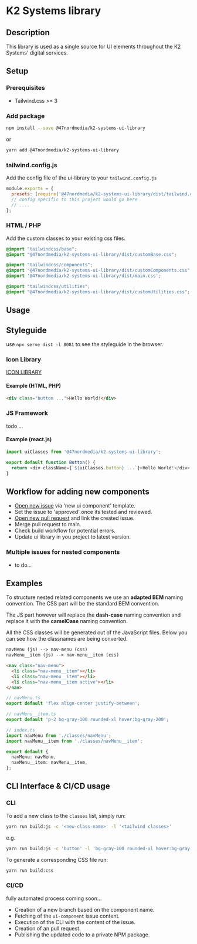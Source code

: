 # K2 Systems library

## Description

This library is used as a single source for UI elements throughout the K2 Systems' digital services.

## Setup

### Prerequisites

- Tailwind.css >= 3

### Add package

```bash
npm install --save @47nordmedia/k2-systems-ui-library
```

or

```bash
yarn add @47nordmedia/k2-systems-ui-library
```

### tailwind.config.js

Add the config file of the ui-library to your `tailwind.config.js`

```js
module.exports = {
  presets: [require('@47nordmedia/k2-systems-ui-library/dist/tailwind.config.js')],
  // config specific to this project would go here
  // ....
};
```

### HTML / PHP

Add the custom classes to your existing css files.

```css
@import "tailwindcss/base";
@import "@47nordmedia/k2-systems-ui-library/dist/customBase.css";

@import "tailwindcss/components";
@import "@47nordmedia/k2-systems-ui-library/dist/customComponents.css";
@import '@47nordmedia/k2-systems-ui-library/dist/main.css';

@import "tailwindcss/utilities";
@import "@47nordmedia/k2-systems-ui-library/dist/customUtilities.css";

```

## Usage

## Styleguide

use `npx serve dist -l 8081` to see the styleguide in the browser.

### Icon Library

[ICON LIBRARY](./ICONS.md)

#### Example (HTML, PHP)

```html
<div class="button ...">Hello World!</div>
```

### JS Framework

todo ...

#### Example (react.js)

```js
import uiClasses from '@47nordmedia/k2-systems-ui-library';

export default function Button() {
  return <div className={`${uiClasses.button} ...`}>Hello World!</div>;
}
```

## Workflow for adding new components

- [Open new issue](https://github.com/47NordMedia/k2-systems-ui-library/issues/new/choose) via 'new ui component' template.
- Set the issue to 'approved' once its tested and reviewed.
- [Open new pull request](https://github.com/47NordMedia/k2-systems-ui-library/compare) and link the created issue.
- Merge pull request to main.
- Check build workflow for potential errors.
- Update ui library in you project to latest version.

### Multiple issues for nested components

- to do...

## Examples

To structure nested related components we use an **adapted BEM** naming convention.
The CSS part will be the standard BEM convention.

The JS part however will replace the **dash-case** naming convention and replace it with the **camelCase** naming convention.

All the CSS classes will be generated out of the JavaScript files. Below you can see how the classnames are being converted.

```txt
navMenu (js) --> nav-menu (css)
navMenu__item (js) --> nav-menu__item (css)
```

```html
<nav class="nav-menu">
  <li class="nav-menu__item"></li>
  <li class="nav-menu__item"></li>
  <li class="nav-menu__item active"></li>
</nav>
```

```ts
// navMenu.ts
export default 'flex align-center justify-between';

// navMenu__item.ts
export default 'p-2 bg-gray-100 rounded-xl hover:bg-gray-200';

// index.ts
import navMenu from './classes/navMenu';
import navMenu__item from './classes/navMenu__item';

export default {
  navMenu: navMenu,
  navMenu__item: navMenu__item,
};
```

## CLI Interface & CI/CD usage

### CLI

To add a new class to the `classes` list, simply run:

```bash
yarn run build:js -c '<new-class-name>' -l '<tailwind classes>'
```

e.g.

```bash
yarn run build:js -c 'button' -l 'bg-gray-100 rounded-xl hover:bg-gray-200'
```

To generate a corresponding CSS file run:

```bash
yarn run build:css
```

### CI/CD

fully automated process coming soon...

- Creation of a new branch based on the component name.
- Fetching of the `ui-component` issue content.
- Execution of the CLI with the content of the issue.
- Creation of an pull request.
- Publishing the updated code to a private NPM package.
